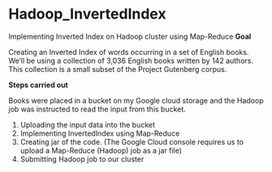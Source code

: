 # Hadoop_InvertedIndex
Implementing Inverted Index on Hadoop cluster using Map-Reduce
**Goal**

Creating an Inverted Index of words occurring in a set of English books.
We’ll be using a collection of 3,036 English books written by 142 authors. This collection is a small subset of the Project Gutenberg corpus.

**Steps carried out**

 Books were placed in a bucket on my Google cloud storage and the Hadoop job was instructed to read the input from this bucket. 

 1. Uploading the input data into the bucket 
 2. Implementing InvertedIndex using Map-Reduce
 3. Creating jar of the code. (The Google Cloud console requires us
to upload a Map-Reduce (Hadoop) job as a jar file)
4. Submitting Hadoop job to our cluster


